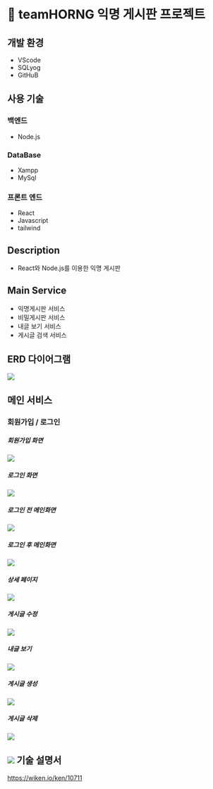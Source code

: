 # 🐯 teamHORNG 익명 게시판 프로젝트
## 개발 환경
* VScode
* SQLyog
* GitHuB
## 사용 기술

### 백엔드

* Node.js

### DataBase

* Xampp
* MySql

### 프론트 엔드

* React
* Javascript
* tailwind

## Description
* React와 Node.js를 이용한 익명 게시판

## Main Service
* 익명게시판 서비스
* 비밀게시판 서비스
* 내글 보기 서비스
* 게시글 검색 서비스

## ERD 다이어그램

![](https://media.discordapp.net/attachments/997361298448846909/1040443455610028073/image.png?width=717&height=520)

## 메인 서비스

### 회원가입 / 로그인

##### 회원가입 화면
![](https://media.discordapp.net/attachments/997361298448846909/1040444582120402994/image.png?width=717&height=239)

##### 로그인 화면
![](https://media.discordapp.net/attachments/997361298448846909/1040435084420984832/image.png?width=717&height=232)

##### 로그인 전 메인화면
![](https://media.discordapp.net/attachments/997361298448846909/1040436624015761468/image.png?width=717&height=250)

##### 로그인 후 메인화면
![](https://media.discordapp.net/attachments/997361298448846909/1040439046201167952/image.png?width=717&height=199)

##### 상세 페이지
![](https://media.discordapp.net/attachments/997361298448846909/1040439135544037406/image.png?width=717&height=301)

##### 게시글 수정
![](https://media.discordapp.net/attachments/997361298448846909/1040439196462092318/image.png?width=717&height=238)

##### 내글 보기
![](https://media.discordapp.net/attachments/997361298448846909/1040439543050014750/image.png?width=717&height=284)

##### 게시글 생성
![](https://media.discordapp.net/attachments/997361298448846909/1040439481532166184/image.png?width=717&height=214)

##### 게시글 삭제
![](https://media.discordapp.net/attachments/997361298448846909/1040439266284687380/image.png?width=717&height=297)

## ![](https://media.discordapp.net/attachments/986886165049262091/1024883450727112744/40x40.png) 기술 설명서
https://wiken.io/ken/10711
